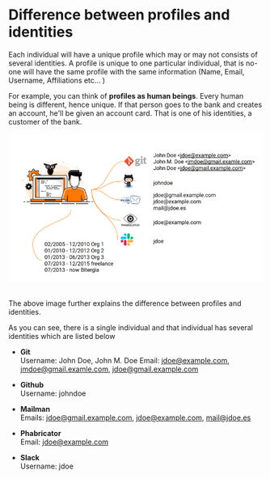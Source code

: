 # Difference between profiles and identities

Each individual will have a unique profile which may or may not consists of several identities. A profile is unique to one particular individual, that is no-one will have the same profile with the same information (Name, Email, Username, Affiliations etc... )

For example, you can think of <strong>profiles as human beings</strong>. Every human being is different, hence unique. If that person goes to the bank and creates an account, he'll be given an account card. That is one of his identities, a customer of the bank.

![profiles](./assets/profiles.png)<br><br>

The above image further explains the difference between profiles and identities.

As you can see, there is a single individual and that individual has several identities which are listed below

- <strong>Git</strong><br>
  Username: John Doe, John M. Doe
  Email: jdoe@example.com, jmdoe@gmail.examle.com, jdoe@gmail.example.com

- <strong>Github</strong><br>
  Username: johndoe

- <strong>Mailman</strong><br>
  Emails: jdoe@gmail.example.com, jdoe@example.com, mail@jdoe.es

- <strong>Phabricator</strong><br>
  Email: jdoe@example.com

- <strong>Slack</strong><br>
  Username: jdoe
